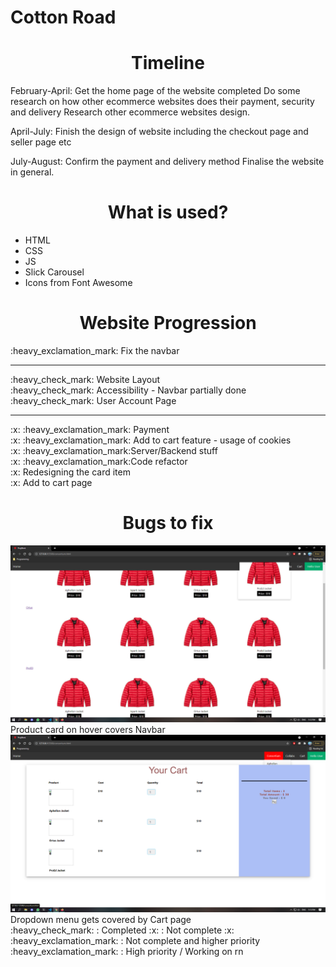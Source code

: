 # Cotton Road

<h1 align="center"> Timeline</h1>	
February-April: Get the home page of the website completed
		Do some research on how other ecommerce websites does their payment, security and 		delivery
		Research other ecommerce websites design. 


April-July: Finish the design of website including the checkout page and seller page etc


July-August: Confirm the payment and delivery method
	      Finalise the website in general.
<h1 align="center">What is used?</h1>
<ul>
	<li>HTML</li>
	<li>CSS</li>
	<li>JS</li>
	<li>Slick Carousel</li>
	<li>Icons from Font Awesome</li>
</ul>
<h1 align="center">Website Progression</h1>
:heavy_exclamation_mark: Fix the navbar<br>
<hr>
:heavy_check_mark: Website Layout<br>
:heavy_check_mark: Accessibility - Navbar partially done<br>
:heavy_check_mark: User Account Page<br>
<hr>
:x: :heavy_exclamation_mark: Payment<br>
:x: :heavy_exclamation_mark: Add to cart feature - usage of cookies <br>
:x: :heavy_exclamation_mark:Server/Backend stuff <br>
:x: :heavy_exclamation_mark:Code refactor <br>
:x: Redesigning the card item <br>
:x: Add to cart page <br>
<h1 align="center">Bugs to fix</h1>
<img src="bugsImages/Untitled.png">
Product card on hover covers Navbar
<br>
<img src="bugsImages/1Untitled.png">
Dropdown menu gets covered by Cart page
<br>
:heavy_check_mark: : Completed
:x: : Not complete
:x: :heavy_exclamation_mark: : Not complete and higher priority
:heavy_exclamation_mark: : High priority / Working on rn

